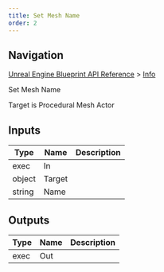 ```yaml
---
title: Set Mesh Name
order: 2
---
```

## Navigation

[Unreal Engine Blueprint API Reference](https://dev.epicgames.com/documentation/en-us/unreal-engine/BlueprintAPI) > [Info](https://dev.epicgames.com/documentation/en-us/unreal-engine/BlueprintAPI/Info)

Set Mesh Name

Target is Procedural Mesh Actor

## Inputs

| Type | Name | Description |
| --- | --- | --- |
| exec | In |  |
| object | Target |  |
| string | Name |  |

## Outputs

| Type | Name | Description |
| --- | --- | --- |
| exec | Out |  |
